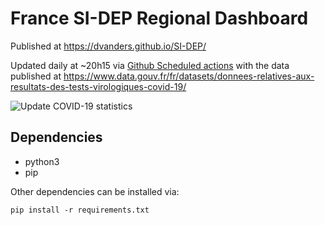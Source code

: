 # France SI-DEP Regional Dashboard

Published at https://dvanders.github.io/SI-DEP/

Updated daily at ~20h15 via [Github Scheduled actions](https://docs.github.com/en/actions/reference/events-that-trigger-workflows#scheduled-events) with the data published at https://www.data.gouv.fr/fr/datasets/donnees-relatives-aux-resultats-des-tests-virologiques-covid-19/

![Update COVID-19 statistics](https://github.com/dvanders/SI-DEP/workflows/Update%20COVID-19%20statistics/badge.svg)

## Dependencies

 * python3
 * pip
 
Other dependencies can be installed via: 

```
pip install -r requirements.txt
```

